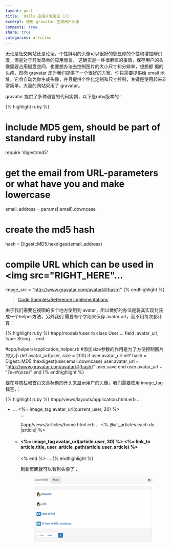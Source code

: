 ```yaml
---
layout: post
title:  Rails 应用开发笔记（八）
excerpt: 使用 gravatar 生成用户头像
comments: true
share: true
categories: articles
---
```


无论是社交网站还是论坛，个性鲜明的头像可以很好的彰显你的个性和增加辨识度，但是对于开发简单的应用而言，
这确实是一件很麻烦的事情，保存用户的头像需要占用磁盘空间，也要想办法去控制图片的大小尺寸和分辨率，想想都
据的头疼，然而 [gravatar](http://en.gravatar.com/) 却为我们提供了一个很好的方案，你只需要提供给 email 地址，它会自动为你生成头像，并且提供个性化定制和尺寸控制，关键是使用起来非常简单，大量的网站采用了 gravatar。

gravatar 提供了多种语言的代码实例，以下是ruby版本的：

{% highlight ruby %}
# include MD5 gem, should be part of standard ruby install
require 'digest/md5'

# get the email from URL-parameters or what have you and make lowercase
email_address = params[:email].downcase

# create the md5 hash
hash = Digest::MD5.hexdigest(email_address)

# compile URL which can be used in <img src="RIGHT_HERE"...
image_src = "http://www.gravatar.com/avatar/#{hash}"
{% endhighlight %}

> [Code Samples/Reference Implementations](http://en.gravatar.com/site/implement/)

由于我们需要在视图的多个地方使用到 avatar，所以做好的办法是将其实现封装成一个helper方法，另外我们
需要有个字段来保存 avatar url，而不用每次都计算：

{% highlight ruby %}
#app/models/user.rb
class User
  ...
  field :avatar_url, type: String
  ...
end

#app/helpers/application_helper.rb
#添加size参数的作用是为了方便控制图片的大小
def avatar_url(user, size = 200)
  if user.avatar_url.nil?
    hash = Digest::MD5::hexdigest(user.email.downcase)
    user.avatar_url = "http://www.gravatar.com/avatar/#{hash}"
    user.save
  end
  user.avatar_url + "?s=#{size}"
end
{% endhighlight %}

要在导航栏和首页文章标题的开头来显示用户的头像，我们需要使用 image_tag 标签，：

{% highlight ruby %}
#app/views/layouts/application.html.erb
...
<ul class="nav navbar-nav navbar-right">
  <li class="dropdown">
    ...
    <%= image_tag avatar_url(current_user, 20) %>
    <ul class="dropdown-menu">
...

#app/views/articles/home.html.erb
...
<% @all_articles.each do |article| %>
  <li class="list-group-item">
    <h4>
    <%= image_tag avatar_url(article.user, 30) %>
    <%= link_to article.title, user_article_path(article.user, article) %>
  </h4>
  </li>
<% end %>
...
{% endhighlight %}

刷新页面就可以看到头像了：

<figure>
    <img src="/images/20150826-01.png">
</figure>